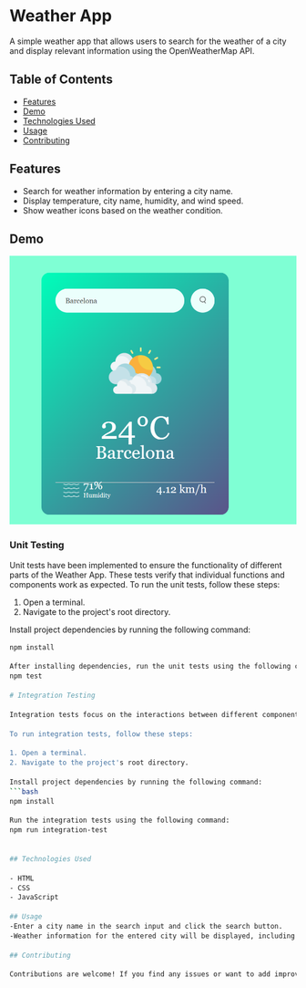 # Weather App

A simple weather app that allows users to search for the weather of a city and display relevant information using the OpenWeatherMap API.

## Table of Contents

- [Features](#features)
- [Demo](#demo)
- [Technologies Used](#technologies-used)
- [Usage](#usage)
- [Contributing](#contributing)


## Features

- Search for weather information by entering a city name.
- Display temperature, city name, humidity, and wind speed.
- Show weather icons based on the weather condition.

## Demo

![Weather App Demo](screenshot.png)

### Unit Testing

Unit tests have been implemented to ensure the functionality of different parts of the Weather App. These tests verify that individual functions and components work as expected. To run the unit tests, follow these steps:

1. Open a terminal.
2. Navigate to the project's root directory.

Install project dependencies by running the following command:

```bash
npm install

After installing dependencies, run the unit tests using the following command:
npm test

# Integration Testing

Integration tests focus on the interactions between different components or services in your application. These tests ensure that the app's various parts work together correctly. Integration tests should be written in the test/tests.js file as well.

To run integration tests, follow these steps:

1. Open a terminal.
2. Navigate to the project's root directory.

Install project dependencies by running the following command:
```bash
npm install

Run the integration tests using the following command:
npm run integration-test


## Technologies Used

- HTML
- CSS
- JavaScript

## Usage
-Enter a city name in the search input and click the search button.
-Weather information for the entered city will be displayed, including temperature, humidity, wind speed, and a weather icon.

## Contributing

Contributions are welcome! If you find any issues or want to add improvements, feel free to create a pull request.
